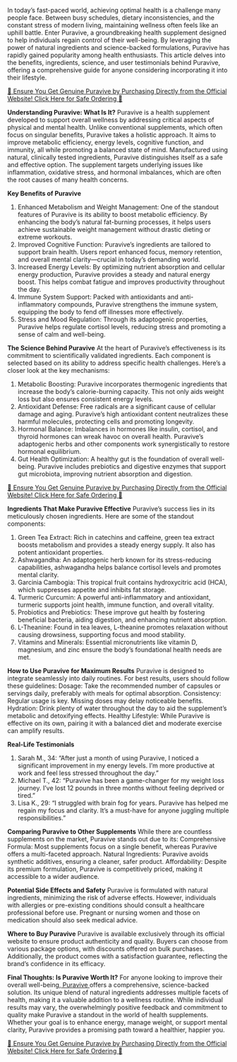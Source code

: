 In today’s fast-paced world, achieving optimal health is a challenge many people face. Between busy schedules, dietary inconsistencies, and the constant stress of modern living, maintaining wellness often feels like an uphill battle. Enter Puravive, a groundbreaking health supplement designed to help individuals regain control of their well-being. By leveraging the power of natural ingredients and science-backed formulations, Puravive has rapidly gained popularity among health enthusiasts. This article delves into the benefits, ingredients, science, and user testimonials behind Puravive, offering a comprehensive guide for anyone considering incorporating it into their lifestyle.

[🚀 Ensure You Get Genuine Puravive by Purchasing Directly from the Official Website! Click Here for Safe Ordering 🌱](https://taptobuynow.com/puravive-order/)

**Understanding Puravive: What Is It?**
Puravive is a health supplement developed to support overall wellness by addressing critical aspects of physical and mental health. Unlike conventional supplements, which often focus on singular benefits, Puravive takes a holistic approach. It aims to improve metabolic efficiency, energy levels, cognitive function, and immunity, all while promoting a balanced state of mind.
Manufactured using natural, clinically tested ingredients, Puravive distinguishes itself as a safe and effective option. The supplement targets underlying issues like inflammation, oxidative stress, and hormonal imbalances, which are often the root causes of many health concerns.

**Key Benefits of Puravive**
1. Enhanced Metabolism and Weight Management: One of the standout features of Puravive is its ability to boost metabolic efficiency. By enhancing the body’s natural fat-burning processes, it helps users achieve sustainable weight management without drastic dieting or extreme workouts.
2. Improved Cognitive Function: Puravive’s ingredients are tailored to support brain health. Users report enhanced focus, memory retention, and overall mental clarity—crucial in today’s demanding world.
3. Increased Energy Levels: By optimizing nutrient absorption and cellular energy production, Puravive provides a steady and natural energy boost. This helps combat fatigue and improves productivity throughout the day.
4. Immune System Support: Packed with antioxidants and anti-inflammatory compounds, Puravive strengthens the immune system, equipping the body to fend off illnesses more effectively.
5. Stress and Mood Regulation: Through its adaptogenic properties, Puravive helps regulate cortisol levels, reducing stress and promoting a sense of calm and well-being.

**The Science Behind Puravive**
At the heart of Puravive’s effectiveness is its commitment to scientifically validated ingredients. Each component is selected based on its ability to address specific health challenges. Here’s a closer look at the key mechanisms:
1. Metabolic Boosting: Puravive incorporates thermogenic ingredients that increase the body’s calorie-burning capacity. This not only aids weight loss but also ensures consistent energy levels.
2. Antioxidant Defense: Free radicals are a significant cause of cellular damage and aging. Puravive’s high antioxidant content neutralizes these harmful molecules, protecting cells and promoting longevity.
3. Hormonal Balance: Imbalances in hormones like insulin, cortisol, and thyroid hormones can wreak havoc on overall health. Puravive’s adaptogenic herbs and other components work synergistically to restore hormonal equilibrium.
4. Gut Health Optimization: A healthy gut is the foundation of overall well-being. Puravive includes prebiotics and digestive enzymes that support gut microbiota, improving nutrient absorption and digestion.

[🚀 Ensure You Get Genuine Puravive by Purchasing Directly from the Official Website! Click Here for Safe Ordering 🌱](https://taptobuynow.com/puravive-order/)

**Ingredients That Make Puravive Effective**
Puravive’s success lies in its meticulously chosen ingredients. Here are some of the standout components:
1. Green Tea Extract: Rich in catechins and caffeine, green tea extract boosts metabolism and provides a steady energy supply. It also has potent antioxidant properties.
2. Ashwagandha: An adaptogenic herb known for its stress-reducing capabilities, ashwagandha helps balance cortisol levels and promotes mental clarity.
3. Garcinia Cambogia: This tropical fruit contains hydroxycitric acid (HCA), which suppresses appetite and inhibits fat storage.
4. Turmeric Curcumin: A powerful anti-inflammatory and antioxidant, turmeric supports joint health, immune function, and overall vitality.
5. Probiotics and Prebiotics: These improve gut health by fostering beneficial bacteria, aiding digestion, and enhancing nutrient absorption.
6. L-Theanine: Found in tea leaves, L-theanine promotes relaxation without causing drowsiness, supporting focus and mood stability.
7. Vitamins and Minerals: Essential micronutrients like vitamin D, magnesium, and zinc ensure the body’s foundational health needs are met.

**How to Use Puravive for Maximum Results**
Puravive is designed to integrate seamlessly into daily routines. For best results, users should follow these guidelines:
Dosage: Take the recommended number of capsules or servings daily, preferably with meals for optimal absorption.
Consistency: Regular usage is key. Missing doses may delay noticeable benefits.
Hydration: Drink plenty of water throughout the day to aid the supplement’s metabolic and detoxifying effects.
Healthy Lifestyle: While Puravive is effective on its own, pairing it with a balanced diet and moderate exercise can amplify results.

**Real-Life Testimonials**
1. Sarah M., 34: “After just a month of using Puravive, I noticed a significant improvement in my energy levels. I’m more productive at work and feel less stressed throughout the day.”
2. Michael T., 42: “Puravive has been a game-changer for my weight loss journey. I’ve lost 12 pounds in three months without feeling deprived or tired.”
3. Lisa K., 29: “I struggled with brain fog for years. Puravive has helped me regain my focus and clarity. It’s a must-have for anyone juggling multiple responsibilities.”

**Comparing Puravive to Other Supplements**
While there are countless supplements on the market, Puravive stands out due to its:
Comprehensive Formula: Most supplements focus on a single benefit, whereas Puravive offers a multi-faceted approach.
Natural Ingredients: Puravive avoids synthetic additives, ensuring a cleaner, safer product.
Affordability: Despite its premium formulation, Puravive is competitively priced, making it accessible to a wider audience.

**Potential Side Effects and Safety**
Puravive is formulated with natural ingredients, minimizing the risk of adverse effects. However, individuals with allergies or pre-existing conditions should consult a healthcare professional before use. Pregnant or nursing women and those on medication should also seek medical advice.

**Where to Buy Puravive**
Puravive is available exclusively through its official website to ensure product authenticity and quality. Buyers can choose from various package options, with discounts offered on bulk purchases. Additionally, the product comes with a satisfaction guarantee, reflecting the brand’s confidence in its efficacy.

**Final Thoughts: Is Puravive Worth It?**
For anyone looking to improve their overall well-being,[ Puravive ](https://taptobuynow.com/puravive-order/)offers a comprehensive, science-backed solution. Its unique blend of natural ingredients addresses multiple facets of health, making it a valuable addition to a wellness routine. While individual results may vary, the overwhelmingly positive feedback and commitment to quality make Puravive a standout in the world of health supplements.
Whether your goal is to enhance energy, manage weight, or support mental clarity, Puravive provides a promising path toward a healthier, happier you.

[🚀 Ensure You Get Genuine Puravive by Purchasing Directly from the Official Website! Click Here for Safe Ordering 🌱](https://taptobuynow.com/puravive-order/)

